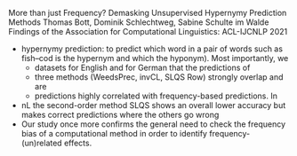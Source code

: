 More than just Frequency? Demasking Unsupervised Hypernymy Prediction Methods
Thomas Bott, Dominik Schlechtweg, Sabine Schulte im Walde
Findings of the Association for Computational Linguistics: ACL-IJCNLP 2021

* hypernymy prediction: to predict which word in a pair of words such as
  fish–cod is the hypernym and which the hyponym). Most importantly, we
  * datasets for English and for German that the predictions of
  * three methods (WeedsPrec, invCL, SLQS Row) strongly overlap and are
  * predictions highly correlated with frequency-based predictions. In
* nL the second-order method SLQS shows an overall lower accuracy but makes
  correct predictions where the others go wrong
* Our study once more confirms the general need to check the frequency bias of
  a computational method in order to identify frequency-(un)related effects.
